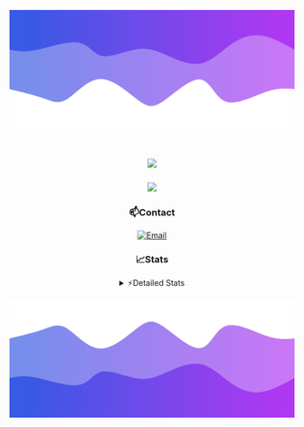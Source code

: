 ![Header](./header.png)
<div align="center">

<h1 align="center">
  <a href="https://git.io/typing-svg">
    <img src="https://readme-typing-svg.herokuapp.com/?lines=Hello,+There!+👋;This+is+chicho.;CEO+on+Hely+Development....;&center=true&size=25">
  </a>
</h1>
  
<p align="center">
  <img src="https://lanyard.cnrad.dev/api/852683595378196480" />
</p>

### 📫Contact
  [![Email](https://img.shields.io/badge/Email-gastondalla@gmail.com-04619f?style=for-the-badge&logo=gmail&logoColor=white)](mailto:gastondalla@gmail.com)
</br>  
### 📈Stats
<details>
    <summary> ⚡Detailed Stats</summary>
    <br/>

<!--START_SECTION:waka-->
![Code Time](http://img.shields.io/badge/Code%20Time-179%20hrs%2054%20mins-blue)

![Profile Views](http://img.shields.io/badge/Profile%20Views-2-blue)

**🐱 My GitHub Data** 

> 📦 37.8 kB Used in GitHub's Storage 
 > 
> 🏆 7 Contributions in the Year 2023
 > 
> 🚫 Not Opted to Hire
 > 
> 📜 6 Public Repositories 
 > 
> 🔑 9 Private Repositories 
 > 
**I'm a Night 🦉** 

```text
🌞 Morning                14 commits          █░░░░░░░░░░░░░░░░░░░░░░░░   04.15 % 
🌆 Daytime                49 commits          ████░░░░░░░░░░░░░░░░░░░░░   14.54 % 
🌃 Evening                158 commits         ████████████░░░░░░░░░░░░░   46.88 % 
🌙 Night                  116 commits         █████████░░░░░░░░░░░░░░░░   34.42 % 
```
📅 **I'm Most Productive on Tuesday** 

```text
Monday                   25 commits          ██░░░░░░░░░░░░░░░░░░░░░░░   07.42 % 
Tuesday                  65 commits          █████░░░░░░░░░░░░░░░░░░░░   19.29 % 
Wednesday                61 commits          █████░░░░░░░░░░░░░░░░░░░░   18.10 % 
Thursday                 37 commits          ███░░░░░░░░░░░░░░░░░░░░░░   10.98 % 
Friday                   48 commits          ████░░░░░░░░░░░░░░░░░░░░░   14.24 % 
Saturday                 48 commits          ████░░░░░░░░░░░░░░░░░░░░░   14.24 % 
Sunday                   53 commits          ████░░░░░░░░░░░░░░░░░░░░░   15.73 % 
```


📊 **This Week I Spent My Time On** 

```text
🕑︎ Time Zone: America/Argentina/Buenos_Aires

💬 Programming Languages: 
C#                       9 hrs 28 mins       ██████████░░░░░░░░░░░░░░░   41.20 % 
Python                   6 hrs 25 mins       ███████░░░░░░░░░░░░░░░░░░   27.97 % 
Other                    4 hrs 28 mins       █████░░░░░░░░░░░░░░░░░░░░   19.46 % 
HTML                     2 hrs 22 mins       ███░░░░░░░░░░░░░░░░░░░░░░   10.33 % 
JSON                     8 mins              ░░░░░░░░░░░░░░░░░░░░░░░░░   00.60 % 

🔥 Editors: 
Visual Studio            13 hrs 57 mins      ███████████████░░░░░░░░░░   60.74 % 
VS Code                  9 hrs 1 min         ██████████░░░░░░░░░░░░░░░   39.26 % 

🐱‍💻 Projects: 
Hate                     6 hrs 47 mins       ███████░░░░░░░░░░░░░░░░░░   29.56 % 
Unknown Project          6 hrs 39 mins       ███████░░░░░░░░░░░░░░░░░░   28.94 % 
StringExtractor          5 hrs 32 mins       ██████░░░░░░░░░░░░░░░░░░░   24.11 % 
Coder                    2 hrs 22 mins       ███░░░░░░░░░░░░░░░░░░░░░░   10.32 % 
Palometa                 1 hr 37 mins        ██░░░░░░░░░░░░░░░░░░░░░░░   07.06 % 

💻 Operating System: 
Windows                  22 hrs 59 mins      █████████████████████████   100.00 % 
```

**I Mostly Code in JavaScript** 

```text
JavaScript               8 repos             █████████░░░░░░░░░░░░░░░░   36.36 % 
CSS                      3 repos             ███░░░░░░░░░░░░░░░░░░░░░░   13.64 % 
C#                       2 repos             ██░░░░░░░░░░░░░░░░░░░░░░░   09.09 % 
Python                   2 repos             ██░░░░░░░░░░░░░░░░░░░░░░░   09.09 % 
Batchfile                1 repo              █░░░░░░░░░░░░░░░░░░░░░░░░   04.55 % 
```




 Last Updated on 27/06/2023 08:17:42 UTC
<!--END_SECTION:waka-->
</details>

![Footer](./footer.png)
